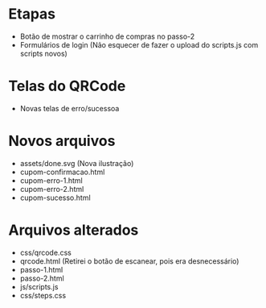 
# Etapas

- Botão de mostrar o carrinho de compras no passo-2
- Formulários de login (Não esquecer de fazer o upload do scripts.js com scripts novos)

# Telas do QRCode

- Novas telas de erro/sucessoa

# Novos arquivos

- assets/done.svg (Nova ilustração)
- cupom-confirmacao.html
- cupom-erro-1.html
- cupom-erro-2.html
- cupom-sucesso.html

# Arquivos alterados

- css/qrcode.css
- qrcode.html (Retirei o botão de escanear, pois era desnecessário)
- passo-1.html
- passo-2.html
- js/scripts.js
- css/steps.css